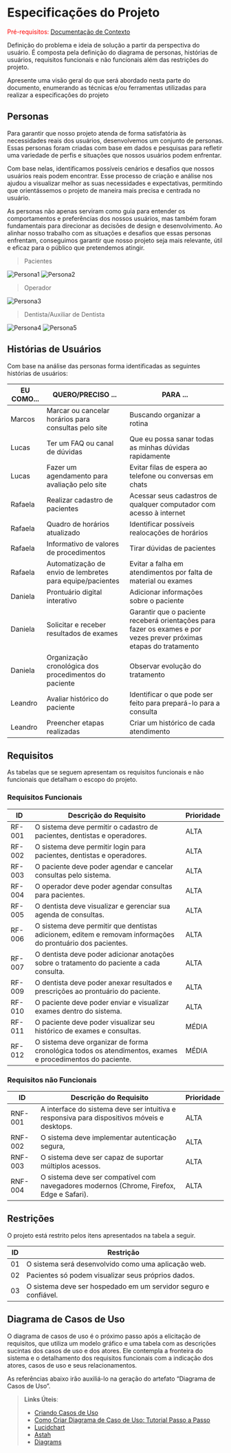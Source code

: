 # Especificações do Projeto

<span style="color:red">Pré-requisitos: <a href="1-Documentação de Contexto.md"> Documentação de Contexto</a></span>

Definição do problema e ideia de solução a partir da perspectiva do usuário. É composta pela definição do  diagrama de personas, histórias de usuários, requisitos funcionais e não funcionais além das restrições do projeto.

Apresente uma visão geral do que será abordado nesta parte do documento, enumerando as técnicas e/ou ferramentas utilizadas para realizar a especificações do projeto

## Personas

Para garantir que nosso projeto atenda de forma satisfatória às necessidades reais dos usuários, desenvolvemos um conjunto de personas. Essas personas foram criadas com base em dados e pesquisas para refletir uma variedade de perfis e situações que nossos usuários podem enfrentar.

Com base nelas, identificamos possíveis cenários e desafios que nossos usuários reais podem encontrar. Esse processo de criação e análise nos ajudou a visualizar melhor as suas necessidades e expectativas, permitindo que orientássemos o projeto de maneira mais precisa e centrada no usuário.

As personas não apenas serviram como guia para entender os comportamentos e preferências dos nossos usuários, mas também foram fundamentais para direcionar as decisões de design e desenvolvimento. Ao alinhar nosso trabalho com as situações e desafios que essas personas enfrentam, conseguimos garantir que nosso projeto seja mais relevante, útil e eficaz para o público que pretendemos atingir.

>Pacientes
<img src="https://github.com/user-attachments/assets/bbacd153-9e37-47f2-b80f-c5a9d414c49e" alt="Persona1"/>
<img src="https://github.com/user-attachments/assets/fe1bc90a-d123-49a0-a0ca-13afe9d85836" alt="Persona2"/>

>Operador
<img src="https://github.com/user-attachments/assets/84f53593-e8dd-4371-b865-811274a8354d" alt="Persona3"/>

>Dentista/Auxiliar de Dentista
<img src="https://github.com/user-attachments/assets/76f8c6a8-3cbd-40d1-8c14-76a1ec11b558" alt="Persona4"/>
<img src="https://github.com/user-attachments/assets/174f6434-1985-4077-900c-f17e1eeccdc4" alt="Persona5"/>

## Histórias de Usuários

Com base na análise das personas forma identificadas as seguintes histórias de usuários:

|EU COMO... | QUERO/PRECISO ...  |PARA ...                |
|--------------------|------------------------------------|----------------------------------------|
|Marcos| Marcar ou cancelar horários para consultas pelo site           | Buscando organizar a rotina               |
|Lucas| Ter um FAQ ou canal de dúvidas                 | Que eu possa sanar todas as minhas dúvidas rapidamente |
|Lucas| Fazer um agendamento para avaliação pelo site           | Evitar filas de espera ao telefone ou conversas em chats               |
|Rafaela| Realizar cadastro de pacientes                 | Acessar seus cadastros de qualquer computador com acesso à internet |
|Rafaela| Quadro de horários atualizado           | Identificar possíveis realocações de horários               |
|Rafaela| Informativo de valores de procedimentos                 | Tirar dúvidas de pacientes |
|Rafaela| Automatização de envio de lembretes para equipe/pacientes | Evitar a falha em atendimentos por falta de material ou exames  |
|Daniela  | Prontuário digital interativo                 | Adicionar informações sobre o paciente |
|Daniela  | Solicitar e receber resultados de exames | Garantir que o paciente receberá orientações para fazer os exames e por vezes prever próximas etapas do tratamento               |
|Daniela    | Organização cronológica dos procedimentos do paciente                 | Observar evolução do tratamento  |
|Leandro | Avaliar histórico do paciente           | Identificar o que pode ser feito para prepará-lo para a consulta               |
|Leandro | Preencher etapas realizadas                | Criar um histórico de cada atendimento |

## Requisitos

As tabelas que se seguem apresentam os requisitos funcionais e não funcionais que detalham o escopo do projeto.

### Requisitos Funcionais

|ID    | Descrição do Requisito  | Prioridade |
|------|-----------------------------------------|----|
|RF-001| O sistema deve permitir o cadastro de pacientes, dentistas e operadores. |ALTA|
|RF-002| O sistema deve permitir login para pacientes, dentistas e operadores. |ALTA|
|RF-003| O paciente deve poder agendar e cancelar consultas pelo sistema. |ALTA|
|RF-004| O operador deve poder agendar consultas para pacientes. |ALTA|
|RF-005| O dentista deve visualizar e gerenciar sua agenda de consultas. |ALTA|
|RF-006| O sistema deve permitir que dentistas adicionem, editem e removam informações do prontuário dos pacientes. |ALTA|
|RF-007| O dentista deve poder adicionar anotações sobre o tratamento do paciente a cada consulta. |ALTA|
|RF-009| O dentista deve poder anexar resultados e prescrições ao prontuário do paciente. |ALTA|
|RF-010| O paciente deve poder enviar e visualizar exames dentro do sistema. |ALTA|
|RF-011| O paciente deve poder visualizar seu histórico de exames e consultas. |MÉDIA|
|RF-012| O sistema deve organizar de forma cronológica todos os atendimentos, exames e procedimentos do paciente. |MÉDIA|

### Requisitos não Funcionais

|ID     | Descrição do Requisito  |Prioridade |
|-------|-------------------------|----|
|RNF-001| A interface do sistema deve ser intuitiva e responsiva para dispositivos móveis e desktops.| ALTA|
|RNF-002| O sistema deve implementar autenticação segura,| ALTA|
|RNF-003| O sistema deve ser capaz de suportar múltiplos acessos.| ALTA|
|RNF-004| O sistema deve ser compatível com navegadores modernos (Chrome, Firefox, Edge e Safari).| ALTA|

## Restrições

O projeto está restrito pelos itens apresentados na tabela a seguir.

|ID| Restrição                                             |
|--|-------------------------------------------------------|
|01| O sistema será desenvolvido como uma aplicação web.|
|02| Pacientes só podem visualizar seus próprios dados.|
|03| O sistema deve ser hospedado em um servidor seguro e confiável.|

## Diagrama de Casos de Uso

O diagrama de casos de uso é o próximo passo após a elicitação de requisitos, que utiliza um modelo gráfico e uma tabela com as descrições sucintas dos casos de uso e dos atores. Ele contempla a fronteira do sistema e o detalhamento dos requisitos funcionais com a indicação dos atores, casos de uso e seus relacionamentos.

As referências abaixo irão auxiliá-lo na geração do artefato “Diagrama de Casos de Uso”.

> **Links Úteis**:
>
> - [Criando Casos de Uso](https://www.ibm.com/docs/pt-br/elm/6.0?topic=requirements-creating-use-cases)
> - [Como Criar Diagrama de Caso de Uso: Tutorial Passo a Passo](https://gitmind.com/pt/fazer-diagrama-de-caso-uso.html/)
> - [Lucidchart](https://www.lucidchart.com/)
> - [Astah](https://astah.net/)
> - [Diagrams](https://app.diagrams.net/)
